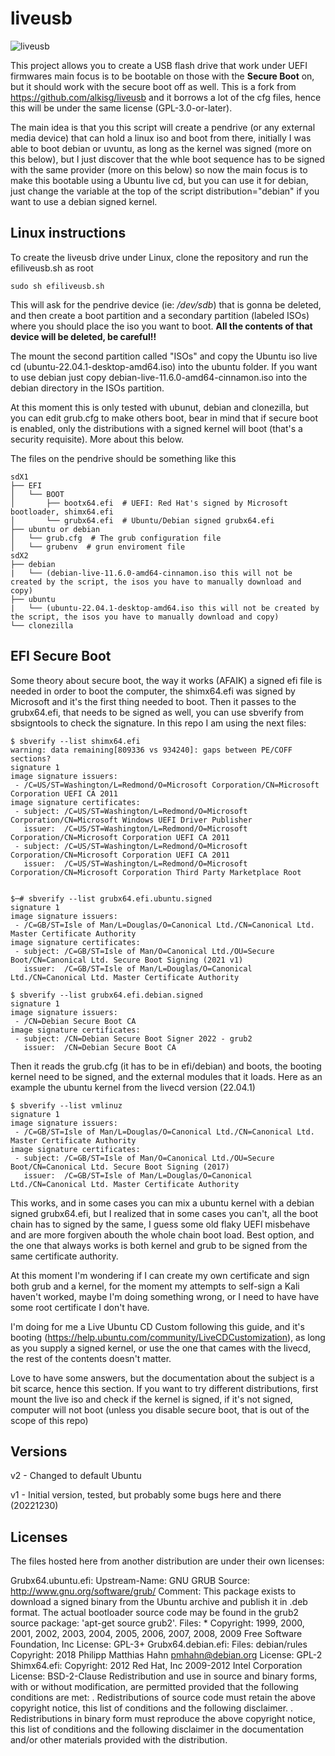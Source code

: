 # liveusb

![liveusb](https://github.com/kabutor/liveusb/raw/main/liveusb.png)

This project allows you to create a USB flash drive that work under UEFI firmwares main focus is to be bootable on those with the **Secure Boot** on, but it should work with the secure boot off as well. 
This is a fork from https://github.com/alkisg/liveusb and it borrows a lot of the cfg files, hence this will be under the same license (GPL-3.0-or-later).
 
The main idea is that you this script will create a pendrive (or any external media device) that can hold a linux iso and boot from there, initially I was able to boot debian or uvuntu, as long as the kernel was signed (more on this below), but I just discover that the whle boot sequence has to be signed with the same provider (more on this below) so now the main focus is to make this bootable using a Ubuntu live cd, but you can use it for debian, just change the variable at the top of the script distribution="debian" if you want to use a debian signed kernel.

## Linux instructions

To create the liveusb drive under Linux, clone the repository and run the efiliveusb.sh as root

```shell
sudo sh efiliveusb.sh
```

This will ask for the pendrive device (ie: */dev/sdb*) that is gonna be deleted, and then create a boot partition and a secondary partition (labeled ISOs) where you should place the iso you want to boot. 
**All the contents of that device will be deleted, be careful!!**

The mount the second partition called "ISOs" and copy the Ubuntu iso live cd (ubuntu-22.04.1-desktop-amd64.iso) into the ubuntu folder. If you want to use debian just copy debian-live-11.6.0-amd64-cinnamon.iso into the debian directory in the ISOs partition.

At this moment this is only tested with ubunut, debian and clonezilla, but you can edit grub.cfg to make others boot, bear in mind that if secure boot is enabled, only the distributions with a signed kernel will boot (that's a security requisite). More about this below.

The files on the pendrive should be something like this

```
sdX1
├── EFI
│   └── BOOT
│       ├── bootx64.efi  # UEFI: Red Hat's signed by Microsoft bootloader, shimx64.efi
│       └── grubx64.efi  # Ubuntu/Debian signed grubx64.efi
├── ubuntu or debian
│   └── grub.cfg  # The grub configuration file
│   └── grubenv  # grun enviroment file
sdX2
├── debian
|   └── (debian-live-11.6.0-amd64-cinnamon.iso this will not be created by the script, the isos you have to manually download and copy)
├── ubuntu
|   └── (ubuntu-22.04.1-desktop-amd64.iso this will not be created by the script, the isos you have to manually download and copy)
└── clonezilla

```
## EFI Secure Boot

Some theory about secure boot, the way it works (AFAIK) a signed efi file is needed in order to boot the computer, the shimx64.efi was signed by Microsoft and it's the first thing needed to boot. Then it passes to the grubx64.efi, that needs to be signed as well, you can use sbverify from sbsigntools to check the signature.
In this repo I am using the next files:

```
$ sbverify --list shimx64.efi 
warning: data remaining[809336 vs 934240]: gaps between PE/COFF sections?
signature 1
image signature issuers:
 - /C=US/ST=Washington/L=Redmond/O=Microsoft Corporation/CN=Microsoft Corporation UEFI CA 2011
image signature certificates:
 - subject: /C=US/ST=Washington/L=Redmond/O=Microsoft Corporation/CN=Microsoft Windows UEFI Driver Publisher
   issuer:  /C=US/ST=Washington/L=Redmond/O=Microsoft Corporation/CN=Microsoft Corporation UEFI CA 2011
 - subject: /C=US/ST=Washington/L=Redmond/O=Microsoft Corporation/CN=Microsoft Corporation UEFI CA 2011
   issuer:  /C=US/ST=Washington/L=Redmond/O=Microsoft Corporation/CN=Microsoft Corporation Third Party Marketplace Root
   
   
$─# sbverify --list grubx64.efi.ubuntu.signed 
signature 1
image signature issuers:
 - /C=GB/ST=Isle of Man/L=Douglas/O=Canonical Ltd./CN=Canonical Ltd. Master Certificate Authority
image signature certificates:
 - subject: /C=GB/ST=Isle of Man/O=Canonical Ltd./OU=Secure Boot/CN=Canonical Ltd. Secure Boot Signing (2021 v1)
   issuer:  /C=GB/ST=Isle of Man/L=Douglas/O=Canonical Ltd./CN=Canonical Ltd. Master Certificate Authority

$ sbverify --list grubx64.efi.debian.signed
signature 1
image signature issuers:
 - /CN=Debian Secure Boot CA
image signature certificates:
 - subject: /CN=Debian Secure Boot Signer 2022 - grub2
   issuer:  /CN=Debian Secure Boot CA

```

Then it reads the grub.cfg (it has to be in efi/debian) and boots, the booting kernel need to be signed, and the external modules that it loads. Here as an example the ubuntu kernel from the livecd version (22.04.1)
```
$ sbverify --list vmlinuz 
signature 1
image signature issuers:
 - /C=GB/ST=Isle of Man/L=Douglas/O=Canonical Ltd./CN=Canonical Ltd. Master Certificate Authority
image signature certificates:
 - subject: /C=GB/ST=Isle of Man/O=Canonical Ltd./OU=Secure Boot/CN=Canonical Ltd. Secure Boot Signing (2017)
   issuer:  /C=GB/ST=Isle of Man/L=Douglas/O=Canonical Ltd./CN=Canonical Ltd. Master Certificate Authority
```

This works, and in some cases you can mix a ubuntu kernel with a debian signed grubx64.efi, but I realized that in some cases you can't, all the boot chain has to signed by the same, I guess some old flaky UEFI misbehave and are more forgiven abouth the whole chain boot load. Best option, and the one that always works is both kernel and grub to be signed from the same certificate authority. 

At this moment I'm wondering if I can create my own certificate and sign both grub and a kernel, for the moment my attempts to self-sign a Kali haven't worked, maybe I'm doing something wrong, or I need to have have some root certificate I don't have.

I'm doing for me a Live Ubuntu CD Custom following this guide, and it's booting (https://help.ubuntu.com/community/LiveCDCustomization), as long as you supply a signed kernel, or use the one that cames with the livecd, the rest of the contents doesn't matter.

Love to have some answers, but the documentation about the subject is a bit scarce, hence this section. If you want to try different distributions, first mount the live iso and check if the kernel is signed, if it's not signed, computer will not boot (unless you disable secure boot, that is out of the scope of this repo)


## Versions
v2 - Changed to default Ubuntu

v1 - Initial version, tested, but probably some bugs here and there (20221230)

## Licenses

The files hosted here from another distribution are under their own licenses:


Grubx64.ubuntu.efi:
Upstream-Name: GNU GRUB
Source: http://www.gnu.org/software/grub/
Comment:
 This package exists to download a signed binary from the Ubuntu archive and
 publish it in .deb format.  The actual bootloader source code may be found
 in the grub2 source package: 'apt-get source grub2'.
Files: *
Copyright: 1999, 2000, 2001, 2002, 2003, 2004, 2005, 2006, 2007, 2008, 2009  Free Software Foundation, Inc
License: GPL-3+
Grubx64.debian.efi:
Files: debian/rules
Copyright: 2018 Philipp Matthias Hahn <pmhahn@debian.org>
License: GPL-2
Shimx64.efi:
Copyright: 2012 Red Hat, Inc
        2009-2012 Intel Corporation
License: BSD-2-Clause
 Redistribution and use in source and binary forms, with or without
 modification, are permitted provided that the following conditions
 are met:
 .
 Redistributions of source code must retain the above copyright
 notice, this list of conditions and the following disclaimer.
 .
 Redistributions in binary form must reproduce the above copyright
 notice, this list of conditions and the following disclaimer in the
 documentation and/or other materials provided with the
 distribution.
